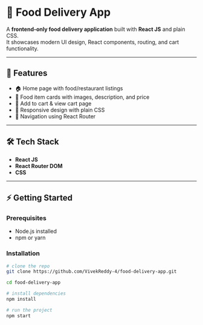 
# 🍔 Food Delivery App

A **frontend-only food delivery application** built with **React JS** and plain CSS.  
It showcases modern UI design, React components, routing, and cart functionality.  

---

## 🚀 Features

- 🏠 Home page with food/restaurant listings  
- 🍕 Food item cards with images, description, and price  
- 🛒 Add to cart & view cart page  
- 📱 Responsive design with plain CSS  
- 🔀 Navigation using React Router  

---

## 🛠️ Tech Stack

- **React JS**  
- **React Router DOM**  
- **CSS**  

---

## ⚡ Getting Started

### Prerequisites
- Node.js installed  
- npm or yarn  

### Installation

```bash
# clone the repo
git clone https://github.com/VivekReddy-4/food-delivery-app.git

cd food-delivery-app

# install dependencies
npm install

# run the project
npm start
